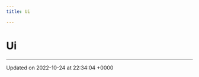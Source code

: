```yaml
---
title: Ui

---
```


# Ui








-------------------------------

Updated on 2022-10-24 at 22:34:04 +0000